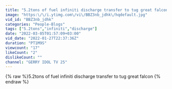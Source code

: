 ```yaml
---
title: "5.2tons of fuel infiniti discharge transfer to tug great falcon"
image: "https:\/\/i.ytimg.com\/vi\/BBZ3nb_jdhk\/hqdefault.jpg"
vid_id: "BBZ3nb_jdhk"
categories: "People-Blogs"
tags: ["5.2tons","infiniti","discharge"]
date: "2022-03-05T01:57:09+03:00"
vid_date: "2022-01-27T22:37:36Z"
duration: "PT1M9S"
viewcount: "17"
likeCount: "2"
dislikeCount: ""
channel: "GERRY IDOL TV 25"
---
```

{% raw %}5.2tons of fuel infiniti discharge transfer to tug great falcon {% endraw %}
